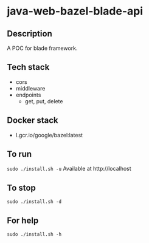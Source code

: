 # java-web-bazel-blade-api

## Description
A POC for blade framework.

## Tech stack
- cors
- middleware
- endpoints
    - get, put, delete

## Docker stack
- l.gcr.io/google/bazel:latest

## To run
`sudo ./install.sh -u`
Available at http://localhost

## To stop
`sudo ./install.sh -d`

## For help
`sudo ./install.sh -h`
